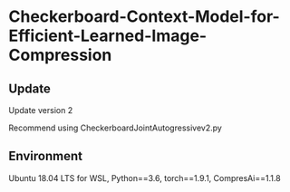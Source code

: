 # Checkerboard-Context-Model-for-Efficient-Learned-Image-Compression

## Update
  Update version 2
  
  Recommend using CheckerboardJointAutogressivev2.py
## Environment
Ubuntu 18.04 LTS for WSL, Python==3.6, torch==1.9.1, CompresAi==1.1.8


